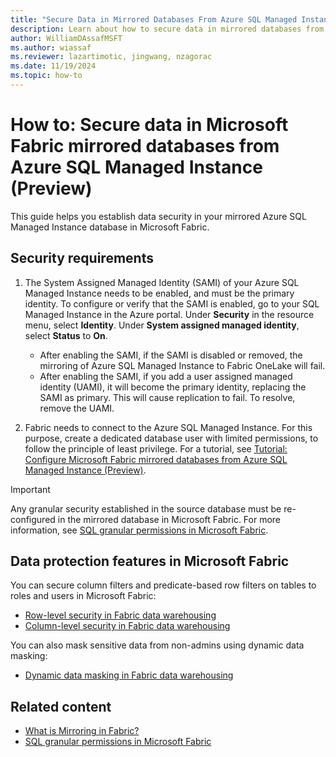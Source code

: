 ```yaml
---
title: "Secure Data in Mirrored Databases From Azure SQL Managed Instance (Preview)"
description: Learn about how to secure data in mirrored databases from Azure SQL Managed Instance in Microsoft Fabric.
author: WilliamDAssafMSFT
ms.author: wiassaf
ms.reviewer: lazartimotic, jingwang, nzagorac
ms.date: 11/19/2024
ms.topic: how-to
---
```


# How to: Secure data in Microsoft Fabric mirrored databases from Azure SQL Managed Instance (Preview)

This guide helps you establish data security in your mirrored Azure SQL Managed Instance database in Microsoft Fabric.

## Security requirements

1. The System Assigned Managed Identity (SAMI) of your Azure SQL Managed Instance needs to be enabled, and must be the primary identity. To configure or verify that the SAMI is enabled, go to your SQL Managed Instance in the Azure portal. Under **Security** in the resource menu, select **Identity**. Under **System assigned managed identity**, select **Status** to **On**.
   - After enabling the SAMI, if the SAMI is disabled or removed, the mirroring of Azure SQL Managed Instance to Fabric OneLake will fail.
   - After enabling the SAMI, if you add a user assigned managed identity (UAMI), it will become the primary identity, replacing the SAMI as primary. This will cause replication to fail. To resolve, remove the UAMI.

1. Fabric needs to connect to the Azure SQL Managed Instance. For this purpose, create a dedicated database user with limited permissions, to follow the principle of least privilege. For a tutorial, see [Tutorial: Configure Microsoft Fabric mirrored databases from Azure SQL Managed Instance (Preview)](azure-sql-managed-instance-tutorial.md).

> [!IMPORTANT]
> Any granular security established in the source database must be re-configured in the mirrored database in Microsoft Fabric.
> For more information, see [SQL granular permissions in Microsoft Fabric](../../data-warehouse/sql-granular-permissions.md).

## Data protection features in Microsoft Fabric

You can secure column filters and predicate-based row filters on tables to roles and users in Microsoft Fabric:

- [Row-level security in Fabric data warehousing](../../data-warehouse/row-level-security.md)
- [Column-level security in Fabric data warehousing](../../data-warehouse/column-level-security.md)

You can also mask sensitive data from non-admins using dynamic data masking:

- [Dynamic data masking in Fabric data warehousing](../../data-warehouse/dynamic-data-masking.md)

## Related content

- [What is Mirroring in Fabric?](overview.md)
- [SQL granular permissions in Microsoft Fabric](../../data-warehouse/sql-granular-permissions.md)
